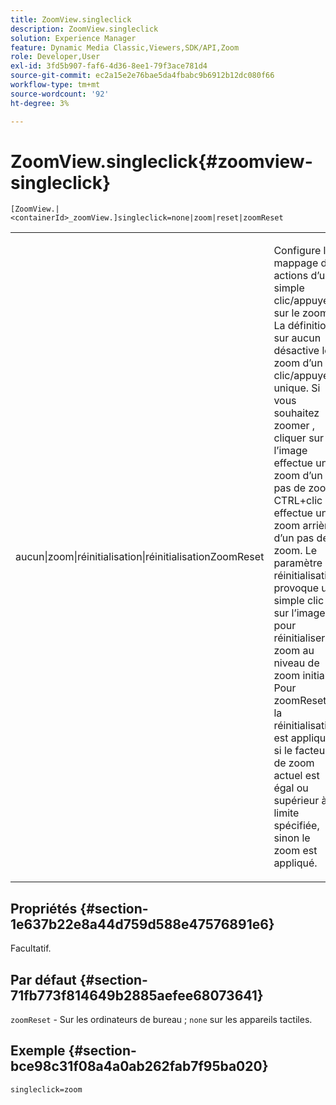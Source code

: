 ```yaml
---
title: ZoomView.singleclick
description: ZoomView.singleclick
solution: Experience Manager
feature: Dynamic Media Classic,Viewers,SDK/API,Zoom
role: Developer,User
exl-id: 3fd5b907-faf6-4d36-8ee1-79f3ace781d4
source-git-commit: ec2a15e2e76bae5da4fbabc9b6912b12dc080f66
workflow-type: tm+mt
source-wordcount: '92'
ht-degree: 3%

---
```


# ZoomView.singleclick{#zoomview-singleclick}

`[ZoomView.|<containerId>_zoomView.]singleclick=none|zoom|reset|zoomReset`

<table id="table_82C9252157DB41B5B98505855975D2F5"> 
 <tbody> 
  <tr> 
   <td colname="col1"> <p> <span class="codeph"> aucun|zoom|réinitialisation|réinitialisationZoomReset </span> </p> </td> 
   <td colname="col2"> <p> Configure le mappage des actions d’un simple clic/appuyer sur le zoom. La définition sur <span class="codeph"> aucun </span> désactive le zoom d’un clic/appuyer unique. Si vous souhaitez <span class="codeph"> zoomer </span> , cliquer sur l’image effectue un zoom d’un pas de zoom. CTRL+clic effectue un zoom arrière d’un pas de zoom. Le paramètre de <span class="codeph"> réinitialisation </span> provoque un simple clic sur l’image pour réinitialiser le zoom au niveau de zoom initial. Pour <span class="codeph"> zoomReset </span>, la réinitialisation est appliquée si le facteur de zoom actuel est égal ou supérieur à la limite spécifiée, sinon le zoom est appliqué. </p> </td> 
  </tr> 
 </tbody> 
</table>

## Propriétés {#section-1e637b22e8a44d759d588e47576891e6}

Facultatif.

## Par défaut {#section-71fb773f814649b2885aefee68073641}

`zoomReset` - Sur les ordinateurs de bureau ; `none` sur les appareils tactiles.

## Exemple {#section-bce98c31f08a4a0ab262fab7f95ba020}

`singleclick=zoom`
